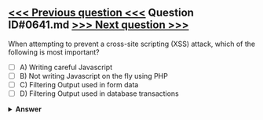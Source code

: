 [<<< Previous question <<<](0640.md)   Question ID#0641.md   [>>> Next question >>>](0642.md)
---

When attempting to prevent a cross-site scripting (XSS) attack, which of the following is most important?

- [ ] A) Writing careful Javascript
- [ ] B) Not writing Javascript on the fly using PHP
- [ ] C) Filtering Output used in form data
- [ ] D) Filtering Output used in database transactions

<details><summary><b>Answer</b></summary>
<p>
  Answer: <strong>A</strong>
</p>
</details>
